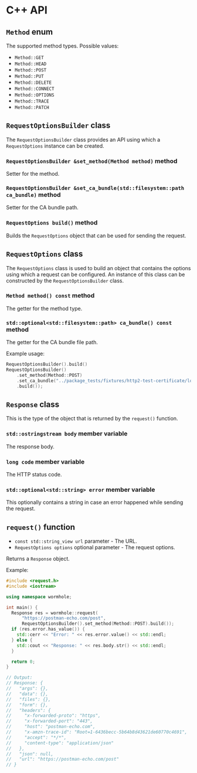 # C++ API

## `Method` enum

The supported method types. Possible values:

* `Method::GET`
* `Method::HEAD`
* `Method::POST`
* `Method::PUT`
* `Method::DELETE`
* `Method::CONNECT`
* `Method::OPTIONS`
* `Method::TRACE`
* `Method::PATCH`

## `RequestOptionsBuilder` class

The `RequestOptionsBuilder` class provides an API using which a `RequestOptions`
instance can be created.

### `RequestOptionsBuilder &set_method(Method method)` method

Setter for the method.

### `RequestOptionsBuilder &set_ca_bundle(std::filesystem::path ca_bundle)` method

Setter for the CA bundle path.

### `RequestOptions build()` method

Builds the `RequestOptions` object that can be used for sending the request.

## `RequestOptions` class

The `RequestOptions` class is used to build an object that contains the options
using which a request can be configured. An instance of this class can be
constructed by the `RequestOptionsBuilder` class.

### `Method method() const` method

The getter for the method type.

### `std::optional<std::filesystem::path> ca_bundle() const` method

The getter for the CA bundle file path.

Example usage:

```cc
RequestOptionsBuilder().build()
RequestOptionsBuilder()
    .set_method(Method::POST)
    .set_ca_bundle("../package_tests/fixtures/http2-test-certificate/localhost-cert.pem")
    .build());
```

## `Response` class

This is the type of the object that is returned by the `request()` function.

### `std::ostringstream body` member variable

The response body.

### `long code` member variable

The HTTP status code.

### `std::optional<std::string> error` member variable

This optionally contains a string in case an error happened while sending the
request.

## `request()` function

* `const std::string_view url` parameter - The URL.
* `RequestOptions options` optional parameter - The request options.

Returns a `Response` object.

Example:

```cc
#include <request.h>
#include <iostream>

using namespace wormhole;

int main() {
  Response res = wormhole::request(
      "https://postman-echo.com/post",
      RequestOptionsBuilder().set_method(Method::POST).build());
  if (res.error.has_value()) {
    std::cerr << "Error: " << res.error.value() << std::endl;
  } else {
    std::cout << "Response: " << res.body.str() << std::endl;
  }

  return 0;
}

// Output:
// Response: {
//   "args": {},
//   "data": {},
//   "files": {},
//   "form": {},
//   "headers": {
//     "x-forwarded-proto": "https",
//     "x-forwarded-port": "443",
//     "host": "postman-echo.com",
//     "x-amzn-trace-id": "Root=1-6436becc-5b64b8d43621de60770c4691",
//     "accept": "*/*",
//     "content-type": "application/json"
//   },
//   "json": null,
//   "url": "https://postman-echo.com/post"
// }
```

